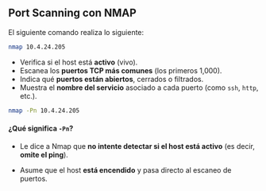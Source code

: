 ## Port Scanning con NMAP

El siguiente comando realiza lo siguiente:

```bash
nmap 10.4.24.205
```

- Verifica si el host está **activo** (vivo).
- Escanea los **puertos TCP más comunes** (los primeros 1,000).
- Indica qué **puertos están abiertos**, cerrados o filtrados.
- Muestra el **nombre del servicio** asociado a cada puerto (como `ssh`, `http`, etc.).

```bash
nmap -Pn 10.4.24.205
```

#### ¿Qué significa `-Pn`?

- Le dice a Nmap que **no intente detectar si el host está activo** (es decir, **omite el ping**).

- Asume que el host **está encendido** y pasa directo al escaneo de puertos.